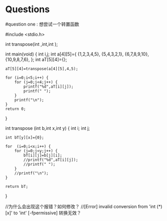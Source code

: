 # Questions
#question one :
想尝试一个转置函数

#include <stdio.h>

int transpose(int ,int,int );

int main(void)
{
	int i,j;
	int a[4][5]={
		{1,2,3,4,5},
		{5,4,3,2,1},
		{6,7,8,9,10},
		{10,9,8,7,6},
	};
	int aT[5][4]={};
	
	aT[5][4]=transpose(a[4][5],4,5);
	
	for (i=0;i<5;i++) {
		for (j=0;j<4;j++) {
			printf("%d",aT[i][j]);
			printf(" ");
		}
		printf("\n");
	}
	return 0;
}

int transpose (int b,int x,int y) 
{
	int i;
	int j;

	int bT[y][x]={0};
	
	for  (i=0;i<x;i++) {
		for (j=0;j<y;j++) {
			bT[i][j]=b[j][i];
			//printf("%d",aT[i][j]);
			//printf(" ");
		}
		//printf("\n");
	}

	return bT;
}

//为什么会出现这个报错？如何修改？
//[Error] invalid conversion from 'int (*)[x]' to 'int' [-fpermissive] 转换无效？ 

